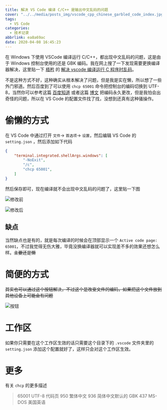 ```yaml
---
title: 解决 VS Code 编译 C/C++ 是输出中文乱码的问题
cover: "../../media/posts_img/vscode_cpp_chinese_garbled_code_index.jpg"
tags:
  - VS Code
categories:
  - 技术记录
abbrlink: ea8a69ac
date: 2020-04-08 16:45:23
---
```


在 Windows 下使用 VSCode 编译运行 C/C++，都出现中文乱码的问题，这是由于 Windows 控制台使用的还是 GBK 编码。我在网上搜了一下发现需要更换编译器解决，这里贴一下 [梧矜](http://blog.00oo00.xyz/) 的 [解决 vscode 编译运行 C 程序时乱码](https://blog.00oo00.xyz/2020/03/12/ru-he-jie-jue-vscode-bian-yi-yun-xing-c-cheng-xu-shi-shu-chu-zhong-wen-luan-ma/)。

不是这种方式不好，这种确实从根本解决了问题，但是我是实在懒，所以想了一些外门邪道。然后百度到了可以使用 `chcp 65001` 命令把控制台的编码切换到 UTF-8，当然你可以参考这篇 [百度知道](https://jingyan.baidu.com/article/f7ff0bfcee2dc22e26bb13d5.html) 或者这篇 [博文](https://www.cnblogs.com/jpfss/p/11016870.html) 把编码永久更改，但是我怕会出奇怪的问题，所以在 VS Code 的配置文件找了找，没想到还真有这种骚操作。

# 偷懒的方式

在 VS Code 中通过打开 `文件`-> `首选项`-> `设置`，然后编辑 VS Code 的 `setting.json` ，然后添加如下代码

```JSON
{
    "terminal.integrated.shellArgs.windows": [
        "-NoExit",
        "/c",
        "chcp 65001",
    ]
}
```

然后保存即可，现在编译就不会出现中文乱码的问题了，这里贴一下图

![修改前](/blog_image/解决VSCode编译CC++是输出中文乱码的问题/修改前.png)

![修改后](/blog_image/解决VSCode编译CC++是输出中文乱码的问题/修改后.png)

## 缺点

当然缺点也是有的，就是每次编译的时候会在顶部显示一个 `Active code page: 65001`，不过我觉得无伤大雅，毕竟没换编译器就可以实现差不多的效果还想怎么样。~~主要还是懒~~

# 简便的方式

~~其实也可以通过这个按钮解决，不过这个是改变文件的编码，如果把这个文件放到其他设备上可能会有问题~~

![按钮](/blog_image/解决VSCode编译CC++是输出中文乱码的问题/按钮.png)

# 工作区

如果你只需要在这个工作区生效的话只需要这个目录下的 `.vscode` 文件夹里的 `setting.json` 添加这个配置就好了，这样只会对这个工作区生效。

# 更多

有关 `chcp` 的更多描述

> 65001 UTF-8 代码页
> 950 繁体中文
> 936 简体中文默认的 GBK
> 437 MS-DOS 美国英语
